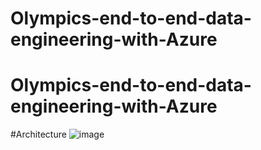 # Olympics-end-to-end-data-engineering-with-Azure




# Olympics-end-to-end-data-engineering-with-Azure
#Architecture
![image](https://github.com/dreytheanalyst/Olympics-end-to-end-data-engineering-with-Azure/assets/21364205/c9d403fd-28a1-4370-9115-436feca32e41)

